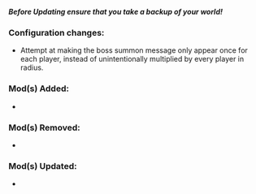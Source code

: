 ***Before Updating ensure that you take a backup of your world!***

### **__Configuration changes:__**
* Attempt at making the boss summon message only appear once for each player, instead of unintentionally multiplied by every player in radius.

### **__Mod(s) Added:__**
* 

### **__Mod(s) Removed:__**
* 

### **__Mod(s) Updated:__**
* 